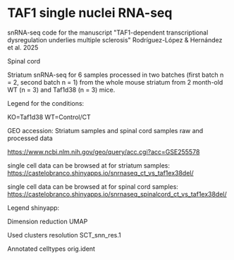 # TAF1 single nuclei RNA-seq 
snRNA-seq code for the manuscript "TAF1-dependent transcriptional dysregulation underlies multiple sclerosis" Rodríguez-López & Hernández et al. 2025

Spinal cord


Striatum
snRNA-seq for 6 samples processed in two batches (first batch n = 2, second batch n = 1) from the whole mouse striatum from
2 month-old WT (n = 3) and Taf1d38 (n = 3) mice.

 Legend for the conditions:
 
 KO=Taf1d38
 WT=Control/CT

 
GEO accession: 
Striatum samples and spinal cord samples raw and processed data

https://www.ncbi.nlm.nih.gov/geo/query/acc.cgi?acc=GSE255578


single cell data can be browsed at for striatum samples: https://castelobranco.shinyapps.io/snrnaseq_ct_vs_taf1ex38del/

single cell data can be browsed at for spinal cord samples: https://castelobranco.shinyapps.io/snrnaseq_spinalcord_ct_vs_taf1ex38del/

Legend shinyapp:

Dimension reduction UMAP

Used clusters resolution SCT_snn_res.1

Annotated celltypes orig.ident

